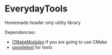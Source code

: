 # EverydayTools
Homemade header only utility library

Dependencies:
 - [CMakeModules](https://github.com/Sunday111/CMakeModules) if you are going to use CMake
 - [googletest](https://github.com/google/googletest) for tests
